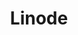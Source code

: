 ---
title: Linode
menu:
  product_pharmer_0.3.0:
    identifier: linode
    name: Linode
    parent: cloud
    weight: 30
menu_name: product_pharmer_0.3.0
---